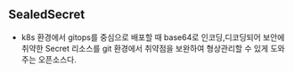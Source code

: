 ## SealedSecret
- k8s 환경에서 gitops를 중심으로 배포할 때 base64로 인코딩,디코딩되어 보안에 취약한 Secret 리소스를 git 환경에서 취약점을 보완하여 형상관리할 수 있게 도와주는 오픈소스다.